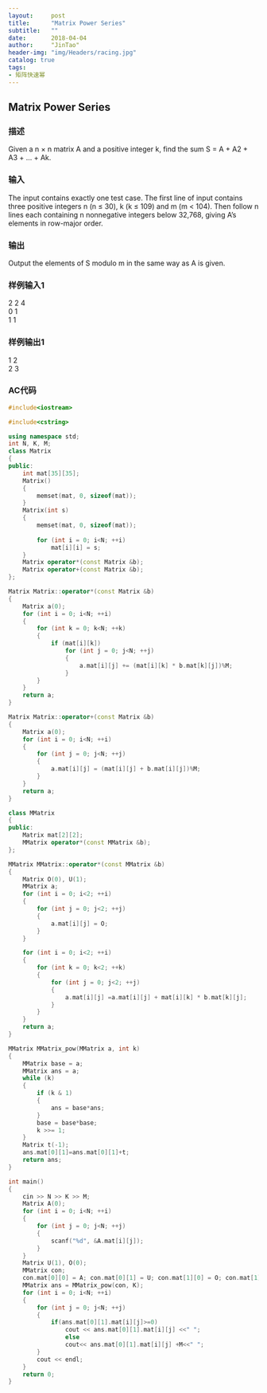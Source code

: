 ```yaml
---
layout:     post
title:      "Matrix Power Series"
subtitle:   ""
date:       2018-04-04
author:     "JinTao"
header-img: "img/Headers/racing.jpg"
catalog: true
tags:
- 矩阵快速幂
---
```


## Matrix Power Series

### 描述
Given a n × n matrix A and a positive integer k, find the sum S = A + A2 + A3 + … + Ak.
### 输入
The input contains exactly one test case. The first line of input contains three positive integers n (n ≤ 30), k (k ≤ 109) and m (m < 104). Then follow n lines each containing n nonnegative integers below 32,768, giving A’s elements in row-major order.
### 输出
Output the elements of S modulo m in the same way as A is given.
### 样例输入1 
2 2 4<br>
0 1<br>
1 1
### 样例输出1 
1 2<br>
2 3


### AC代码
``` cpp
#include<iostream>

#include<cstring>

using namespace std;
int N, K, M;
class Matrix
{
public:
	int mat[35][35];
	Matrix()
	{
		memset(mat, 0, sizeof(mat));
	}
	Matrix(int s)
	{
		memset(mat, 0, sizeof(mat));
		
		for (int i = 0; i<N; ++i)
			mat[i][i] = s;
	}
	Matrix operator*(const Matrix &b);
	Matrix operator+(const Matrix &b);
};

Matrix Matrix::operator*(const Matrix &b)
{
	Matrix a(0);
	for (int i = 0; i<N; ++i)
	{
		for (int k = 0; k<N; ++k)
		{
			if (mat[i][k])
				for (int j = 0; j<N; ++j)
				{
					a.mat[i][j] += (mat[i][k] * b.mat[k][j])%M;
				}
		}
	}
	return a;
}

Matrix Matrix::operator+(const Matrix &b)
{
	Matrix a(0);
	for (int i = 0; i<N; ++i)
	{
		for (int j = 0; j<N; ++j)
		{
			a.mat[i][j] = (mat[i][j] + b.mat[i][j])%M;
		}
	}
	return a;
}

class MMatrix
{
public:
	Matrix mat[2][2];
	MMatrix operator*(const MMatrix &b);
};

MMatrix MMatrix::operator*(const MMatrix &b)
{
	Matrix O(0), U(1);
	MMatrix a;
	for (int i = 0; i<2; ++i)
	{
		for (int j = 0; j<2; ++j)
		{
			a.mat[i][j] = O;
		}
	}

	for (int i = 0; i<2; ++i)
	{
		for (int k = 0; k<2; ++k)
		{
			for (int j = 0; j<2; ++j)
			{
				a.mat[i][j] =a.mat[i][j] + mat[i][k] * b.mat[k][j];
			}
		}
	}
	return a;
}

MMatrix MMatrix_pow(MMatrix a, int k)
{
	MMatrix base = a;
	MMatrix ans = a;
	while (k)
	{
		if (k & 1)
		{
			ans = base*ans;
		}
		base = base*base;
		k >>= 1;
	}
	Matrix t(-1);
	ans.mat[0][1]=ans.mat[0][1]+t;
	return ans;
}

int main()
{
	cin >> N >> K >> M;
	Matrix A(0);
	for (int i = 0; i<N; ++i)
	{
		for (int j = 0; j<N; ++j)
		{
			scanf("%d", &A.mat[i][j]);
		}
	}
	Matrix U(1), O(0);
	MMatrix con;
	con.mat[0][0] = A; con.mat[0][1] = U; con.mat[1][0] = O; con.mat[1][1] = U;
	MMatrix ans = MMatrix_pow(con, K);
	for (int i = 0; i<N; ++i)
	{
		for (int j = 0; j<N; ++j)
		{
			if(ans.mat[0][1].mat[i][j]>=0)
				cout << ans.mat[0][1].mat[i][j] <<" ";
				else
				cout<< ans.mat[0][1].mat[i][j] +M<<" ";
		}
		cout << endl;
	}
	return 0;
}
```

